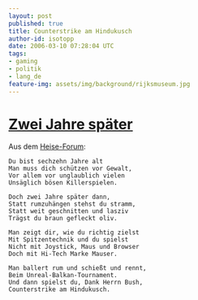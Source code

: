 ```yaml
---
layout: post
published: true
title: Counterstrike am Hindukusch
author-id: isotopp
date: 2006-03-10 07:28:04 UTC
tags:
- gaming
- politik
- lang_de
feature-img: assets/img/background/rijksmuseum.jpg
---
```


# [Zwei Jahre später](http://www.heise.de/newsticker/foren/go.shtml?read=1&msg_id=10013743&forum_id=94338)

Aus dem [Heise-Forum](http://www.heise.de/newsticker/foren/go.shtml?read=1&msg_id=10013743&forum_id=94338):

    Du bist sechzehn Jahre alt
    Man muss dich schützen vor Gewalt,
    Vor allem vor unglaublich vielen
    Unsäglich bösen Killerspielen.
    
    Doch zwei Jahre später dann,
    Statt rumzuhängen stehst du stramm,
    Statt weit geschnitten und lasziv
    Trägst du braun gefleckt oliv.
    
    Man zeigt dir, wie du richtig zielst
    Mit Spitzentechnik und du spielst
    Nicht mit Joystick, Maus und Browser
    Doch mit Hi-Tech Marke Mauser.
    
    Man ballert rum und schießt und rennt,
    Beim Unreal-Balkan-Tournament.
    Und dann spielst du, Dank Herrn Bush,
    Counterstrike am Hindukusch.
